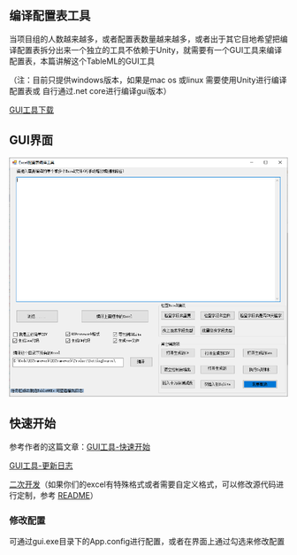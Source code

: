 ## 编译配置表工具

当项目组的人数越来越多，或者配置表数量越来越多，或者出于其它目地希望把编译配置表拆分出来一个独立的工具不依赖于Unity，就需要有一个GUI工具来编译配置表，本篇讲解这个TableML的GUI工具

（注：目前只提供windows版本，如果是mac os 或linux 需要使用Unity进行编译配置表或 自行通过.net core进行编译gui版本）

[GUI工具下载](https://github.com/zhaoqingqing/TableML/releases/download/v2.0/tableml_gui.zip)



## GUI界面

![TableMLGUI](../images/setting/tabml_gui_v2.png)



## 快速开始

参考作者的这篇文章：[GUI工具-快速开始](https://github.com/zhaoqingqing/TableML/blob/custom/quick_start.md)

[GUI工具-更新日志](https://github.com/zhaoqingqing/TableML/blob/custom/update_log.md)

[二次开发](https://github.com/zhaoqingqing/TableML )（如果你们的excel有特殊格式或者需要自定义格式，可以修改源代码进行定制，参考 [README](https://github.com/zhaoqingqing/TableML)）

### 修改配置

可通过gui.exe目录下的App.config进行配置，或者在界面上通过勾选来修改配置